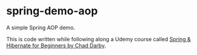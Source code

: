 # spring-demo-aop
A simple Spring AOP demo.

This is code written while following along a Udemy course called [Spring & Hibernate for Beginners by Chad Darby](https://www.udemy.com/share/1000qY/).
